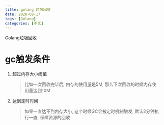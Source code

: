 ```yaml
---
title: golang 垃圾回收
date: 2020-08-17
tags: [Golang]
categories: [手艺]
---
```

Golang垃圾回收

<!-- more -->
# gc触发条件
1. 超过内存大小阈值
   > 比如一次回收完毕后, 内存的使用量是5M, 那么下次回收的时候内存使用量达到10M
2. 达到定时时间
   > 如果一直达不到内存大小, 这个时候GC会被定时机制触发, 默认2分钟执行一直, 保障资源的回收